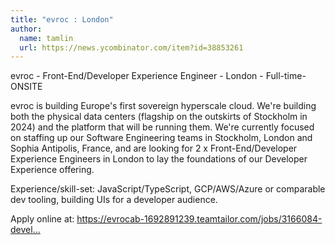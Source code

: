 ```yaml
---
title: "evroc : London"
author:
  name: tamlin
  url: https://news.ycombinator.com/item?id=38853261
---
```

evroc - Front-End&#x2F;Developer Experience Engineer - London - Full-time- ONSITE

evroc is building Europe&#x27;s first sovereign hyperscale cloud. We&#x27;re building both the physical data centers (flagship on the outskirts of Stockholm in 2024) and the platform that will be running them. We&#x27;re currently focused on staffing up our Software Engineering teams in Stockholm, London and Sophia Antipolis, France, and are looking for 2 x Front-End&#x2F;Developer Experience Engineers in London to lay the foundations of our Developer Experience offering.

Experience&#x2F;skill-set: JavaScript&#x2F;TypeScript, GCP&#x2F;AWS&#x2F;Azure or comparable dev tooling, building UIs for a developer audience.

Apply online at: <a href="https:&#x2F;&#x2F;evrocab-1692891239.teamtailor.com&#x2F;jobs&#x2F;3166084-developer-experience-engineer" rel="nofollow">https:&#x2F;&#x2F;evrocab-1692891239.teamtailor.com&#x2F;jobs&#x2F;3166084-devel...</a>
